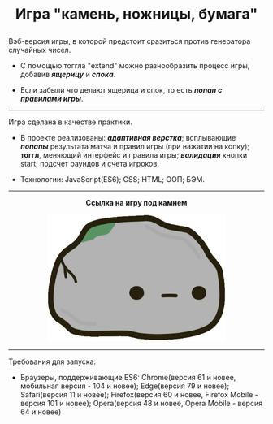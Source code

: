
# __<p align="center">Игра "камень, ножницы, бумага"</p>__

Вэб-версия игры, в которой предстоит сразиться против генератора случайных чисел.

- С помощью тоггла "extend" можно разнообразить процесс игры, добавив ***ящерицу*** и ***спока***.

- Если забыли что делают ящерица и спок, то есть ***попап с правилами игры***.
___

Игра сделана в качестве практики. 

- В проекте реализованы: ***адаптивная верстка***; всплывающие ***попапы*** результата матча и правил игры (при нажатии на копку); **тоггл**, меняющий интерфейс и правила игры; ***валидация*** кнопки start; подсчет раундов и счета игроков.

- Технологии: JavaScript(ES6); CSS; HTML; ООП; БЭМ.

___
**<p align="center">Ссылка на игру под камнем</p>**

<div align="center">
  <a href="https://nameless501.github.io/rock_paper_scissors/">
    <img width="350px" alt="rock" src="./images/icon.png">
  </a>
</div>

___

Требования для запуска:
- Браузеры, поддерживающие ES6: Chrome(версия 61 и новее, мобильная версия - 104 и новее); Edge(версия 79 и новее); Safari(версия 11 и новее); Firefox(версия 60 и новее, Firefox Mobile - версия 101 и новее); Opera(версия 48 и новее, Opera Mobile - версия 64 и новее)
